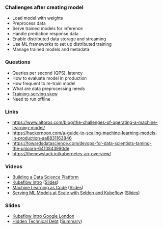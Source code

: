 ### Challenges after creating model
- Load model with weights
- Preprocess data
- Serve trained models for inference
- Handle prediction response data
- Enable distributed data storage and streaming
- Use ML frameworks to set up distributed training
- Manage trained models and metadata
### Questions
- Queries per second (QPS), latency
- How to evaluate model in production
- How frequent to re-train model
- What are data preprocessing needs
- [Training-serving skew](https://developers.google.com/machine-learning/guides/rules-of-ml/#training-serving_skew)
- Need to run offline
### Links
- https://www.altoros.com/blog/the-challenges-of-operating-a-machine-learning-model/
- https://hackernoon.com/a-guide-to-scaling-machine-learning-models-in-production-aa8831163846
- https://towardsdatascience.com/devops-for-data-scientists-taming-the-unicorn-6410843990de
- https://thenewstack.io/kubernetes-an-overview/
### Videos
- [Building a Data Science Platform](https://www.youtube.com/watch?v=ARQ32RZ5xfI)
- [Kubeflow Intro](https://www.youtube.com/watch?v=NrDpQks0e98) ([Slides](https://schd.ws/hosted_files/kccnceu18/9f/kubeflow-intro.pdf))
- [Machine Learning as Code](https://www.youtube.com/watch?v=VXrGp5er1ZE) ([Slides](https://schd.ws/hosted_files/kccna18/f5/External%20Kubecon%20NA%20%28Seattle%29%202018.pdf))
- [Serving ML Models at Scale with Seldon and Kubeflow](https://www.youtube.com/watch?v=pDlapGtecbY) ([Slides](https://schd.ws/hosted_files/kccnceu18/1a/SeldonKubeconEurope2018.pdf))
### Slides
- [Kubeflow Intro Google London](https://www.oliverwyman.com/content/dam/oliver-wyman/v2/events/2018/March/Google_London_Event/Public%20Introduction%20to%20Kubeflow.pdf)
- [Hidden Technical Debt](https://papers.nips.cc/paper/5656-hidden-technical-debt-in-machine-learning-systems.pdf) ([Summary](https://hub.packtpub.com/technical-and-hidden-debts-in-machine-learning-google-engineers-give-their-perspective/))
